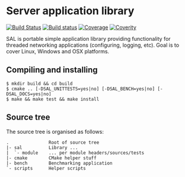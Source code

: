 # Server application library

[![Build Status](https://travis-ci.org/svens/sal.svg?branch=master)](https://travis-ci.org/svens/sal)
[![Build status](https://ci.appveyor.com/api/projects/status/2kign69ypgoy6pam/branch/master?svg=true)](https://ci.appveyor.com/project/svens/sal/branch/master)
[![Coverage](https://coveralls.io/repos/github/svens/sal/badge.svg?branch=master)](https://coveralls.io/github/svens/sal?branch=master)
[![Coverity](https://scan.coverity.com/projects/10116/badge.svg)](https://scan.coverity.com/projects/svens-sal)

SAL is portable simple application library providing functionality for
threaded networking applications (configuring, logging, etc). Goal is to cover
Linux, Windows and OSX platforms.


## Compiling and installing

    $ mkdir build && cd build
    $ cmake .. [-DSAL_UNITTESTS=yes|no] [-DSAL_BENCH=yes|no] [-DSAL_DOCS=yes|no]
    $ make && make test && make install


## Source tree

The source tree is organised as follows:

    .               Root of source tree
    |- sal          Library ...
    |  `- module    ... per module headers/sources/tests
    |- cmake        CMake helper stuff
    |- bench        Benchmarking application
    `- scripts      Helper scripts
